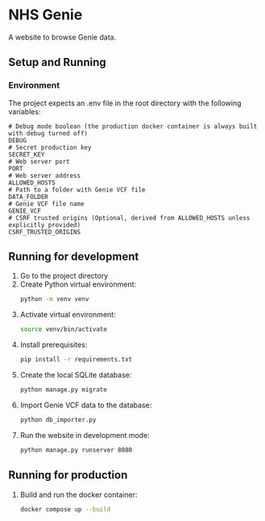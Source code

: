 # NHS Genie

A website to browse Genie data.

## Setup and Running

### Environment

The project expects an .env file in the root directory with the following variables:

```env
# Debug mode boolean (the production docker container is always built with debug turned off)
DEBUG
# Secret production key
SECRET_KEY
# Web server port
PORT
# Web server address
ALLOWED_HOSTS
# Path to a folder with Genie VCF file
DATA_FOLDER
# Genie VCF file name
GENIE_VCF
# CSRF trusted origins (Optional, derived from ALLOWED_HOSTS unless explicitly provided)
CSRF_TRUSTED_ORIGINS
```

## Running for development
1. Go to the project directory
2. Create Python virtual environment:
    ```bash
    python -m venv venv
    ```
3. Activate virtual environment:
    ```bash
    source venv/bin/activate
    ```
4. Install prerequisites:
    ```bash
    pip install -r requirements.txt
    ```
5. Create the local SQLite database:
    ```bash
    python manage.py migrate
    ```
6. Import Genie VCF data to the database:
    ```bash
    python db_importer.py
    ```
7. Run the website in development mode:
    ```bash
    python manage.py runserver 8080
    ```

## Running for production
1. Build and run the docker container:
    ```bash
    docker compose up --build
    ```
